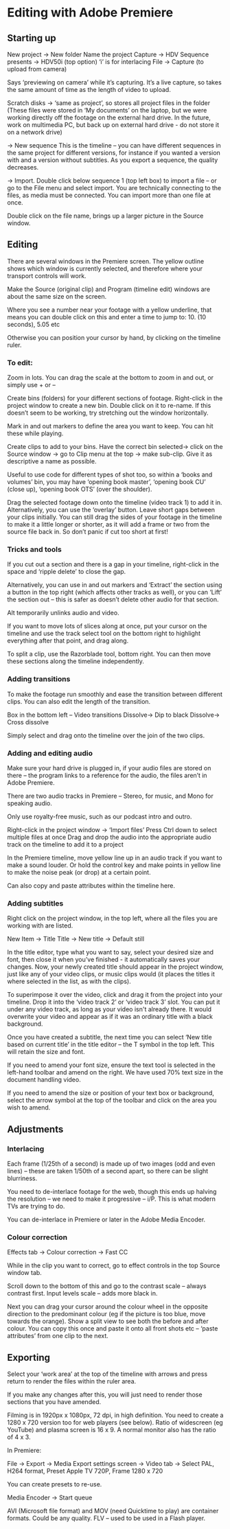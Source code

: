 # Editing with Adobe Premiere

## Starting up

New project → New folder
Name the project
Capture → HDV 
Sequence presents →  HDV50i (top option) ‘i’ is for interlacing	
File → Capture (to upload from camera)

Says ‘previewing on camera’ while it’s capturing. It’s a live capture, so takes the same amount of time as the length of video to upload. 

Scratch disks → ‘same as project’, so stores all project files in the folder
(These files were stored in ‘My documents’ on the laptop, but we were working directly off the footage on the external hard drive. In the future, work on multimedia PC, but back up on external hard drive - do not store it on a network drive)

→ New sequence This is the timeline – you can have different sequences in the same project for different versions, for instance if you wanted a version with and a version without subtitles. 
As you export a sequence, the quality decreases.

→ Import. Double click below sequence 1 (top left box) to import a file – or go to the File menu and select import. You are technically connecting to the files, as media must be connected.  You can import more than one file at once. 

Double click on the file name, brings up a larger picture in the Source window. 

## Editing 

There are several windows in the Premiere screen. The yellow outline shows which window is currently selected, and therefore where your transport controls will work. 

Make the Source (original clip) and Program (timeline edit) windows are about the same size on the screen. 

Where you see a number near your footage with a yellow underline, that means you can double click on this and enter a time to jump to: 
10. (10 seconds), 5.05 etc

Otherwise you can position your cursor by hand, by clicking on the timeline ruler.

### To edit:

Zoom in lots. You can drag the scale at the bottom to zoom in and out, or simply use + or –

Create bins (folders) for your different sections of footage. Right-click in the project window to create a new bin. Double click on it to re-name. If this doesn’t seem to be working, try stretching out the window horizontally. 

Mark in and out markers to define the area you want to keep. You can hit these while playing. 

Create clips to add to your bins. Have the correct bin selected→ click on the Source window → go to Clip menu at the top → make sub-clip. Give it as descriptive a name as possible. 

Useful to use code for different types of shot too, so within a ‘books and volumes’ bin, you may have ‘opening book master’, ‘opening book CU’ (close up), ‘opening book OTS’ (over the shoulder).

Drag the selected footage down onto the timeline (video track 1) to add it in. Alternatively, you can use the ‘overlay’ button. Leave short gaps between your clips initially. You can still drag the sides of your footage in the timeline to make it a little longer or shorter, as it will add a frame or two from the source file back in. So don’t panic if cut too short at first! 

### Tricks and tools

If you cut out a section and there is a gap in your timeline, right-click in the space and ‘ripple delete’ to close the gap. 

Alternatively, you can use in and out markers and ‘Extract’ the section using a button in the top right (which affects other tracks as well), or you can ‘Lift’ the section out – this is safer as doesn’t delete other audio for that section. 

Alt temporarily unlinks audio and video. 

If you want to move lots of slices along at once, put your cursor on the timeline and use the track select tool on the bottom right to highlight everything after that point, and drag along. 

To split a clip, use the Razorblade tool, bottom right. You can then move these sections along the timeline independently.

### Adding transitions

To make the footage run smoothly and ease the transition between different clips. You can also edit the length of the transition. 

Box in the bottom left – Video transitions 
Dissolve→ Dip to black 
Dissolve→ Cross dissolve

Simply select and drag onto the timeline over the join of the two clips. 

### Adding and editing audio

Make sure your hard drive is plugged in, if your audio files are stored on there – the program links to a reference for the audio, the files aren’t in Adobe Premiere. 

There are two audio tracks in Premiere – Stereo, for music, and Mono for speaking audio. 

Only use royalty-free music, such as our podcast intro and outro.

Right-click in the project window → ‘Import files’
Press Ctrl down to select multiple files at once
Drag and drop the audio into the appropriate audio track on the timeline to add it to a project

In the Premiere timeline, move yellow line up in an audio track if you want to make a sound louder. Or hold the control key and make points in yellow line to make the noise peak (or drop) at a certain point.

Can also copy and paste attributes within the timeline here.   

### Adding subtitles

Right click on the project window, in the top left, where all the files you are working with are listed. 

New Item → Title 
Title → New title → Default still

In the title editor, type what you want to say, select your desired size and font, then close it when you’ve finished - it automatically saves your changes. Now, your newly created title should appear in the project window, just like any of your video clips, or music clips would (it places the titles it where selected in the list, as with the clips). 

To superimpose it over the video, click and drag it from the project into your timeline. Drop it into the ‘video track 2’ or ‘video track 3’ slot. You can put it under any video track, as long as your video isn't already there. It would overwrite your video and appear as if it was an ordinary title with a black background. 

Once you have created a subtitle, the next time you can select ‘New title based on current title’ in the title editor – the T symbol in the top left. This will retain the size and font. 

If you need to amend your font size, ensure the text tool is selected in the left-hand toolbar and amend on the right. We have used 70% text size in the document handling video. 

If you need to amend the size or position of your text box or background, select the arrow symbol at the top of the toolbar and click on the area you wish to amend. 

## Adjustments

### Interlacing

Each frame (1/25th of a second) is made up of two images (odd and even lines) – these are taken 1/50th of a second apart, so there can be slight blurriness. 

You need to de-interlace footage for the web, though this ends up halving the resolution – we need to make it progressive – i/P. This is what modern TVs are trying to do.

You can de-interlace in Premiere or later in the Adobe Media Encoder. 

### Colour correction 

Effects tab → Colour correction → Fast CC

While in the clip you want to correct, go to effect controls in the top Source window tab. 

Scroll down to the bottom of this and go to the contrast scale – always contrast first. Input levels scale – adds more black in.

Next you can drag your cursor around the colour wheel in the opposite direction to the predominant colour (eg if the picture is too blue, move towards the orange). Show a split view to see both the before and after colour. You can copy this once and paste it onto all front shots etc – ‘paste attributes’ from one clip to the next. 

## Exporting 

Select your ‘work area’ at the top of the timeline with arrows and press return to render the files within the ruler area. 

If you make any changes after this, you will just need to render those sections that you have amended. 

Filming is in 1920px x 1080px, 72 dpi, in high definition. You need to create a 1280 x 720 version too for web players (see below). Ratio of widescreen (eg YouTube) and plasma screen is 16 x 9. A normal monitor also has the ratio of 4 x 3.

In Premiere:

File → Export → Media
Export settings screen → Video tab → Select PAL, H264 format, Preset Apple TV 720P, Frame 1280 x 720

You can create presets to re-use. 

Media Encoder → Start queue

AVI (Microsoft file format) and MOV (need Quicktime to play) are container formats. Could be any quality. FLV – used to be used in a Flash player.
